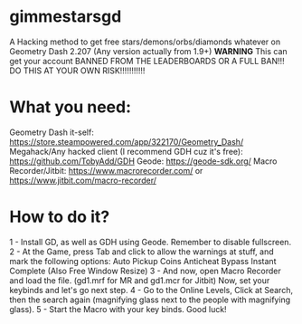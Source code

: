 # gimmestarsgd
A Hacking method to get free stars/demons/orbs/diamonds whatever on Geometry Dash 2.207 (Any version actually from 1.9+)
**WARNING**
This can get your account BANNED FROM THE LEADERBOARDS OR A FULL BAN!!! DO THIS AT YOUR OWN RISK!!!!!!!!!!!

# What you need:
Geometry Dash it-self: https://store.steampowered.com/app/322170/Geometry_Dash/
Megahack/Any hacked client (I recommend GDH cuz it's free): https://github.com/TobyAdd/GDH
Geode: https://geode-sdk.org/
Macro Recorder/Jitbit: https://www.macrorecorder.com/ or https://www.jitbit.com/macro-recorder/

# How to do it?
1 - Install GD, as well as GDH using Geode. Remember to disable fullscreen.
2 - At the Game, press Tab and click to allow the warnings at stuff, and mark the following options:
Auto Pickup Coins
Anticheat Bypass
Instant Complete
(Also Free Window Resize)
3 - And now, open Macro Recorder and load the file. (gd1.mrf for MR and gd1.mcr for Jitbit)
Now, set your keybinds and let's go next step.
4 - Go to the Online Levels, Click at Search, then the search again (magnifying glass next to the people with magnifying glass).
5 - Start the Macro with your key binds. Good luck!
 
